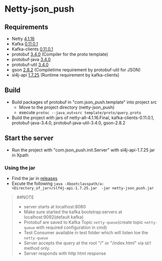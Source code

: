 # Netty-json_push

## Requirements 
* Netty [4.1.16](http://central.maven.org/maven2/io/netty/netty-all/4.1.16.Final/netty-all-4.1.16.Final.jar)
* Kafka [0.11.0.1](https://www.apache.org/dyn/closer.cgi?path=/kafka/0.11.0.1/kafka-0.11.0.1-src.tgz)
* Kafka-clients [0.11.0.1](http://central.maven.org/maven2/org/apache/kafka/kafka-clients/0.11.0.1/kafka-clients-0.11.0.1.jar)
* protobuf [3.4.0](https://github.com/google/protobuf/releases/tag/v3.4.0) (Compiler for the proto template)
* protobuf-java [3.4.0](http://central.maven.org/maven2/com/google/protobuf/protobuf-java/3.4.0/protobuf-java-3.4.0.jar)
* protobuf-util [3.4.0](http://central.maven.org/maven2/com/google/protobuf/protobuf-java-util/3.4.0/protobuf-java-util-3.4.0.jar)
* gson [2.8.2](http://central.maven.org/maven2/com/google/code/gson/gson/2.8.2/gson-2.8.2.jar) (Compiletime requirement by protobuf-util for JSON)
* sl4j-api [1.7.25](http://central.maven.org/maven2/org/slf4j/slf4j-api/1.7.25/slf4j-api-1.7.25.jar) (Runtime requirement by kafka-clients)

## Build
* Build packages of protobuf in "com.json_push.template" into project src
  * Move to the project directory (netty-json_push)
  * execute `protoc --java_out=src template/proto/query.proto`
* Build the project with jars of netty-all-4.1.16.Final, kafka-clients-0.11.0.1, protobuf-java-3.4.0, protobuf-java-util-3.4.0, gson-2.8.2


## Start the server
* Run the project with "com.json_push.init.Server" with sl4j-api-1.7.25 jar in Xpath
### Using the jar
* Find the jar in [releases](https://github.com/charlessamdilip/Netty-json_push/releases)
* Excute the following `java -Xbootclasspath/a:<Directory_of_jar>/slf4j-api-1.7.25.jar  -jar netty-json_push.jar`


> ##NOTE
> * server starts at localhost:8080
> * Make sure started the kafka bootstrap:servers at localhost:9092(default kafka)
> * Protobuf are saved to Kafka Topic `netty-queue`(create topic `netty-queue` with required configuration in cmd)
> * Test Consumer available in test folder which will listen toe the `netty-queue`
> * Server accepts the query at the root "/" or "/index.html" via `GET` method only.
> * Server responds with http html response
